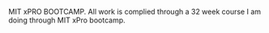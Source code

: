 MIT xPRO BOOTCAMP.
All work is complied through a 32 week course I am doing through MIT xPro bootcamp.
